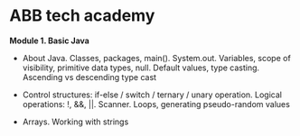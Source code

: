 # ABB tech academy
**Module 1. Basic Java**

- About Java. Classes, packages, main(). System.out. Variables, scope of visibility, primitive data types, null. Default values, type casting. Ascending vs descending type cast

- Control structures: if-else / switch / ternary / unary operation. Logical operations: !, &&, ||. Scanner. Loops, generating pseudo-random values

- Arrays. Working with strings
